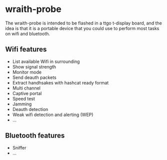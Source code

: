 # wraith-probe

The wraith-probe is intended to be flashed in a ttgo t-display board, and the idea is that it is a portable device that you could use to perform most tasks on wifi and bluetooth.

## Wifi features
- List available Wifi in surrounding
- Show signal strength
- Monitor mode
- Send deauth packets
- Extract handhsakes with hashcat ready format
- Multi channel
- Captive portal
- Speed test
- Jamming
- Deauth detection
- Weak wifi detection and alerting (WEP)
- ...

## Bluetooth features
- Sniffer
- ...